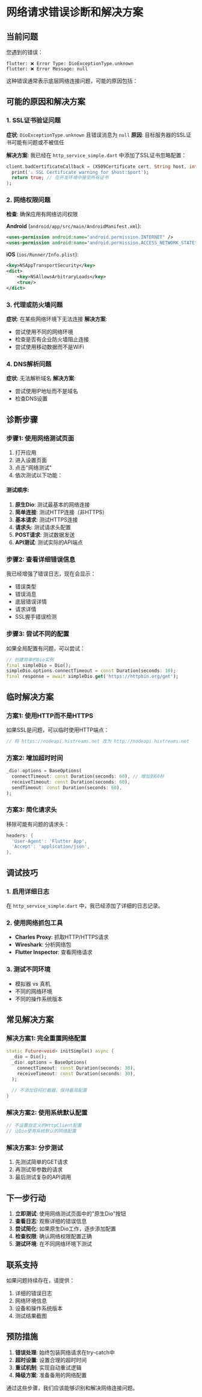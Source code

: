 # 网络请求错误诊断和解决方案

## 当前问题

您遇到的错误：
```
flutter: ❌ Error Type: DioExceptionType.unknown
flutter: ❌ Error Message: null
```

这种错误通常表示底层网络连接问题，可能的原因包括：

## 可能的原因和解决方案

### 1. SSL证书验证问题

**症状**: `DioExceptionType.unknown` 且错误消息为 `null`
**原因**: 目标服务器的SSL证书可能有问题或不被信任

**解决方案**:
我已经在 `http_service_simple.dart` 中添加了SSL证书忽略配置：

```dart
client.badCertificateCallback = (X509Certificate cert, String host, int port) {
  print('⚠️ SSL Certificate warning for $host:$port');
  return true; // 在开发环境中接受所有证书
};
```

### 2. 网络权限问题

**检查**: 确保应用有网络访问权限

**Android** (`android/app/src/main/AndroidManifest.xml`):
```xml
<uses-permission android:name="android.permission.INTERNET" />
<uses-permission android:name="android.permission.ACCESS_NETWORK_STATE" />
```

**iOS** (`ios/Runner/Info.plist`):
```xml
<key>NSAppTransportSecurity</key>
<dict>
    <key>NSAllowsArbitraryLoads</key>
    <true/>
</dict>
```

### 3. 代理或防火墙问题

**症状**: 在某些网络环境下无法连接
**解决方案**: 
- 尝试使用不同的网络环境
- 检查是否有企业防火墙阻止连接
- 尝试使用移动数据而不是WiFi

### 4. DNS解析问题

**症状**: 无法解析域名
**解决方案**: 
- 尝试使用IP地址而不是域名
- 检查DNS设置

## 诊断步骤

### 步骤1: 使用网络测试页面

1. 打开应用
2. 进入设置页面
3. 点击"网络测试"
4. 依次测试以下功能：

#### 测试顺序:
1. **原生Dio**: 测试最基本的网络连接
2. **简单连接**: 测试HTTP连接（非HTTPS）
3. **基本请求**: 测试HTTPS连接
4. **请求头**: 测试请求头配置
5. **POST请求**: 测试数据发送
6. **API测试**: 测试实际的API端点

### 步骤2: 查看详细错误信息

我已经增强了错误日志，现在会显示：
- 错误类型
- 错误消息
- 底层错误详情
- 请求详情
- SSL握手错误检测

### 步骤3: 尝试不同的配置

如果全局配置有问题，可以尝试：

```dart
// 创建简单的Dio实例
final simpleDio = Dio();
simpleDio.options.connectTimeout = const Duration(seconds: 10);
final response = await simpleDio.get('https://httpbin.org/get');
```

## 临时解决方案

### 方案1: 使用HTTP而不是HTTPS

如果SSL是问题，可以临时使用HTTP端点：
```dart
// 将 https://nodeapi.histreams.net 改为 http://nodeapi.histreams.net
```

### 方案2: 增加超时时间

```dart
_dio!.options = BaseOptions(
  connectTimeout: const Duration(seconds: 60), // 增加到60秒
  receiveTimeout: const Duration(seconds: 60),
  sendTimeout: const Duration(seconds: 60),
);
```

### 方案3: 简化请求头

移除可能有问题的请求头：
```dart
headers: {
  'User-Agent': 'Flutter App',
  'Accept': 'application/json',
},
```

## 调试技巧

### 1. 启用详细日志

在 `http_service_simple.dart` 中，我已经添加了详细的日志记录。

### 2. 使用网络抓包工具

- **Charles Proxy**: 抓取HTTP/HTTPS请求
- **Wireshark**: 分析网络包
- **Flutter Inspector**: 查看网络请求

### 3. 测试不同环境

- 模拟器 vs 真机
- 不同的网络环境
- 不同的操作系统版本

## 常见解决方案

### 解决方案1: 完全重置网络配置

```dart
static Future<void> initSimple() async {
  _dio = Dio();
  _dio!.options = BaseOptions(
    connectTimeout: const Duration(seconds: 30),
    receiveTimeout: const Duration(seconds: 30),
  );
  
  // 不添加任何拦截器，保持最简配置
}
```

### 解决方案2: 使用系统默认配置

```dart
// 不设置自定义的HttpClient配置
// 让Dio使用系统默认的网络配置
```

### 解决方案3: 分步测试

1. 先测试简单的GET请求
2. 再测试带参数的请求
3. 最后测试复杂的API调用

## 下一步行动

1. **立即测试**: 使用网络测试页面中的"原生Dio"按钮
2. **查看日志**: 观察详细的错误信息
3. **尝试简化**: 如果原生Dio工作，逐步添加配置
4. **检查权限**: 确认网络权限配置正确
5. **测试环境**: 在不同网络环境下测试

## 联系支持

如果问题持续存在，请提供：
1. 详细的错误日志
2. 网络环境信息
3. 设备和操作系统版本
4. 测试结果截图

## 预防措施

1. **错误处理**: 始终包装网络请求在try-catch中
2. **超时设置**: 设置合理的超时时间
3. **重试机制**: 实现自动重试逻辑
4. **降级方案**: 准备备用的网络配置

通过这些步骤，我们应该能够识别和解决网络连接问题。
